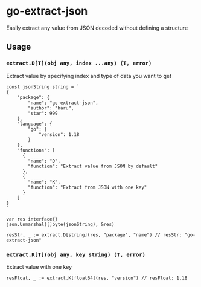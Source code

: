 # go-extract-json

Easily extract any value from JSON decoded without defining a structure

## Usage
### `extract.D[T](obj any, index ...any) (T, error)`  
Extract value by specifying index and type of data you want to get
```
const jsonString string = `
{
	"package": {
		"name": "go-extract-json",
		"author": "haru",
		"star": 999
	},
	"language": {
		"go": {
			"version": 1.18
		}
	},
	"functions": [
	  {
		"name": "D",
		"function": "Extract value from JSON by default" 
	  },
	  {
		"name": "K",
		"function": "Extract from JSON with one key"
	  }
	]
}
`

var res interface{}
json.Unmarshal([]byte(jsonString), &res)

resStr, _ := extract.D[string](res, "package", "name") // resStr: "go-extract-json"
```

### `extract.K[T](obj any, key string) (T, error)`  
Extract value with one key
```
resFloat, _ := extract.K[float64](res, "version") // resFloat: 1.18
```
